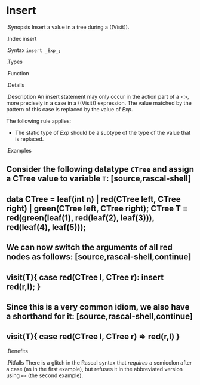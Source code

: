 # Insert

.Synopsis
Insert a value in a tree during a ((Visit)).

.Index
insert

.Syntax
`insert _Exp_;`

.Types

.Function

.Details

.Description
An insert statement may only occur in the action part of a <<Pattern With Action>>, more precisely in
a case in a ((Visit)) expression. The value matched by the pattern of this case is replaced by the value of _Exp_.

The following rule applies:

*  The static type of _Exp_ should be a subtype of the type of the value that is replaced.

.Examples

Consider the following datatype `CTree` and assign a CTree value to variable `T`:
[source,rascal-shell]
----
data CTree = leaf(int n) | red(CTree left, CTree right) | green(CTree left, CTree right);
CTree T = red(green(leaf(1), red(leaf(2), leaf(3))), red(leaf(4), leaf(5)));
----
We can now switch the arguments of all red nodes as follows:
[source,rascal-shell,continue]
----
visit(T){
  case red(CTree l, CTree r): insert red(r,l);
}
----
Since this is a very common idiom, we also have a shorthand for it:
[source,rascal-shell,continue]
----
visit(T){
  case red(CTree l, CTree r) => red(r,l)
}
----

.Benefits

.Pitfalls
There is a glitch in the Rascal syntax that _requires_ a semicolon after a case (as in the first example),
but refuses it in the abbreviated version using `=>` (the second example).

